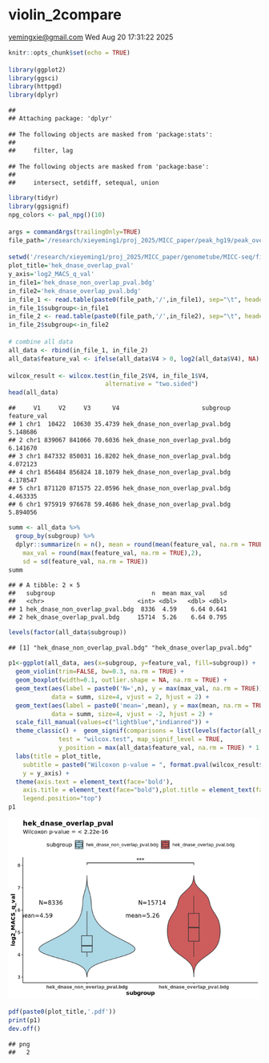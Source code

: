 violin_2compare
================
<yemingxie@gmail.com>
Wed Aug 20 17:31:22 2025

``` r
knitr::opts_chunk$set(echo = TRUE)

library(ggplot2)
library(ggsci)
library(httpgd)
library(dplyr)
```

    ## 
    ## Attaching package: 'dplyr'

    ## The following objects are masked from 'package:stats':
    ## 
    ##     filter, lag

    ## The following objects are masked from 'package:base':
    ## 
    ##     intersect, setdiff, setequal, union

``` r
library(tidyr)
library(ggsignif)
npg_colors <- pal_npg()(10)

args = commandArgs(trailingOnly=TRUE)
file_path='/research/xieyeming1/proj_2025/MICC_paper/peak_hg19/peak_overlap_1d/overlap_metrics'

setwd('/research/xieyeming1/proj_2025/MICC_paper/genometube/MICC-seq/figs/section1/peak_overlap')
plot_title='hek_dnase_overlap_pval'
y_axis='log2_MACS_q_val'
in_file1='hek_dnase_non_overlap_pval.bdg'
in_file2='hek_dnase_overlap_pval.bdg'
in_file_1 <- read.table(paste0(file_path,'/',in_file1), sep="\t", header=F)
in_file_1$subgroup<-in_file1
in_file_2 <- read.table(paste0(file_path,'/',in_file2), sep="\t", header=F)
in_file_2$subgroup<-in_file2

# combine all data
all_data <- rbind(in_file_1, in_file_2)
all_data$feature_val <- ifelse(all_data$V4 > 0, log2(all_data$V4), NA)

wilcox_result <- wilcox.test(in_file_2$V4, in_file_1$V4, 
                           alternative = "two.sided")
head(all_data)
```

    ##     V1     V2     V3      V4                       subgroup feature_val
    ## 1 chr1  10422  10630 35.4739 hek_dnase_non_overlap_pval.bdg    5.148686
    ## 2 chr1 839067 841066 70.6036 hek_dnase_non_overlap_pval.bdg    6.141670
    ## 3 chr1 847332 850031 16.8202 hek_dnase_non_overlap_pval.bdg    4.072123
    ## 4 chr1 856484 856824 18.1079 hek_dnase_non_overlap_pval.bdg    4.178547
    ## 5 chr1 871120 871575 22.0596 hek_dnase_non_overlap_pval.bdg    4.463335
    ## 6 chr1 975919 976678 59.4686 hek_dnase_non_overlap_pval.bdg    5.894056

``` r
summ <- all_data %>%
  group_by(subgroup) %>%
  dplyr::summarize(n = n(), mean = round(mean(feature_val, na.rm = TRUE),2),
    max_val = round(max(feature_val, na.rm = TRUE),2),
    sd = sd(feature_val, na.rm = TRUE))
summ
```

    ## # A tibble: 2 × 5
    ##   subgroup                           n  mean max_val    sd
    ##   <chr>                          <int> <dbl>   <dbl> <dbl>
    ## 1 hek_dnase_non_overlap_pval.bdg  8336  4.59    6.64 0.641
    ## 2 hek_dnase_overlap_pval.bdg     15714  5.26    6.64 0.795

``` r
levels(factor(all_data$subgroup))
```

    ## [1] "hek_dnase_non_overlap_pval.bdg" "hek_dnase_overlap_pval.bdg"

``` r
p1<-ggplot(all_data, aes(x=subgroup, y=feature_val, fill=subgroup)) +
  geom_violin(trim=FALSE, bw=0.3, na.rm = TRUE) +
  geom_boxplot(width=0.1, outlier.shape = NA, na.rm = TRUE) +
  geom_text(aes(label = paste0('N=',n), y = max(max_val, na.rm = TRUE)), 
            data = summ, size=4, vjust = 2, hjust = 2) +
  geom_text(aes(label = paste0('mean=',mean), y = max(mean, na.rm = TRUE)), 
            data = summ, size=4, vjust = -2, hjust = 2) +
  scale_fill_manual(values=c("lightblue","indianred")) +
  theme_classic() +  geom_signif(comparisons = list(levels(factor(all_data$subgroup))), 
              test = "wilcox.test", map_signif_level = TRUE,
              y_position = max(all_data$feature_val, na.rm = TRUE) * 1.2) +
  labs(title = plot_title,
    subtitle = paste0("Wilcoxon p-value = ", format.pval(wilcox_result$p.value)),
    y = y_axis) +
  theme(axis.text = element_text(face='bold'),
    axis.title = element_text(face="bold"),plot.title = element_text(face="bold"),
    legend.position="top")
p1
```

![](hek_dnase_overlap_pval_files/figure-gfm/unnamed-chunk-1-1.png)<!-- -->

``` r
pdf(paste0(plot_title,'.pdf'))
print(p1)
dev.off()
```

    ## png 
    ##   2
